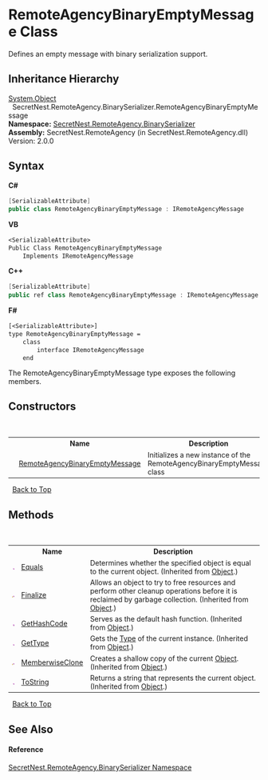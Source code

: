 # RemoteAgencyBinaryEmptyMessage Class
 

Defines an empty message with binary serialization support.


## Inheritance Hierarchy
<a href="https://docs.microsoft.com/dotnet/api/system.object" target="_blank">System.Object</a><br />&nbsp;&nbsp;SecretNest.RemoteAgency.BinarySerializer.RemoteAgencyBinaryEmptyMessage<br />
**Namespace:**&nbsp;<a href="N_SecretNest_RemoteAgency_BinarySerializer">SecretNest.RemoteAgency.BinarySerializer</a><br />**Assembly:**&nbsp;SecretNest.RemoteAgency (in SecretNest.RemoteAgency.dll) Version: 2.0.0

## Syntax

**C#**<br />
``` C#
[SerializableAttribute]
public class RemoteAgencyBinaryEmptyMessage : IRemoteAgencyMessage
```

**VB**<br />
``` VB
<SerializableAttribute>
Public Class RemoteAgencyBinaryEmptyMessage
	Implements IRemoteAgencyMessage
```

**C++**<br />
``` C++
[SerializableAttribute]
public ref class RemoteAgencyBinaryEmptyMessage : IRemoteAgencyMessage
```

**F#**<br />
``` F#
[<SerializableAttribute>]
type RemoteAgencyBinaryEmptyMessage =  
    class
        interface IRemoteAgencyMessage
    end
```

The RemoteAgencyBinaryEmptyMessage type exposes the following members.


## Constructors
&nbsp;<table><tr><th></th><th>Name</th><th>Description</th></tr><tr><td>![Public method](media/pubmethod.gif "Public method")</td><td><a href="M_SecretNest_RemoteAgency_BinarySerializer_RemoteAgencyBinaryEmptyMessage__ctor">RemoteAgencyBinaryEmptyMessage</a></td><td>
Initializes a new instance of the RemoteAgencyBinaryEmptyMessage class</td></tr></table>&nbsp;
<a href="#remoteagencybinaryemptymessage-class">Back to Top</a>

## Methods
&nbsp;<table><tr><th></th><th>Name</th><th>Description</th></tr><tr><td>![Public method](media/pubmethod.gif "Public method")</td><td><a href="https://docs.microsoft.com/dotnet/api/system.object.equals#System_Object_Equals_System_Object_" target="_blank">Equals</a></td><td>
Determines whether the specified object is equal to the current object.
 (Inherited from <a href="https://docs.microsoft.com/dotnet/api/system.object" target="_blank">Object</a>.)</td></tr><tr><td>![Protected method](media/protmethod.gif "Protected method")</td><td><a href="https://docs.microsoft.com/dotnet/api/system.object.finalize#System_Object_Finalize" target="_blank">Finalize</a></td><td>
Allows an object to try to free resources and perform other cleanup operations before it is reclaimed by garbage collection.
 (Inherited from <a href="https://docs.microsoft.com/dotnet/api/system.object" target="_blank">Object</a>.)</td></tr><tr><td>![Public method](media/pubmethod.gif "Public method")</td><td><a href="https://docs.microsoft.com/dotnet/api/system.object.gethashcode#System_Object_GetHashCode" target="_blank">GetHashCode</a></td><td>
Serves as the default hash function.
 (Inherited from <a href="https://docs.microsoft.com/dotnet/api/system.object" target="_blank">Object</a>.)</td></tr><tr><td>![Public method](media/pubmethod.gif "Public method")</td><td><a href="https://docs.microsoft.com/dotnet/api/system.object.gettype#System_Object_GetType" target="_blank">GetType</a></td><td>
Gets the <a href="https://docs.microsoft.com/dotnet/api/system.type" target="_blank">Type</a> of the current instance.
 (Inherited from <a href="https://docs.microsoft.com/dotnet/api/system.object" target="_blank">Object</a>.)</td></tr><tr><td>![Protected method](media/protmethod.gif "Protected method")</td><td><a href="https://docs.microsoft.com/dotnet/api/system.object.memberwiseclone#System_Object_MemberwiseClone" target="_blank">MemberwiseClone</a></td><td>
Creates a shallow copy of the current <a href="https://docs.microsoft.com/dotnet/api/system.object" target="_blank">Object</a>.
 (Inherited from <a href="https://docs.microsoft.com/dotnet/api/system.object" target="_blank">Object</a>.)</td></tr><tr><td>![Public method](media/pubmethod.gif "Public method")</td><td><a href="https://docs.microsoft.com/dotnet/api/system.object.tostring#System_Object_ToString" target="_blank">ToString</a></td><td>
Returns a string that represents the current object.
 (Inherited from <a href="https://docs.microsoft.com/dotnet/api/system.object" target="_blank">Object</a>.)</td></tr></table>&nbsp;
<a href="#remoteagencybinaryemptymessage-class">Back to Top</a>

## See Also


#### Reference
<a href="N_SecretNest_RemoteAgency_BinarySerializer">SecretNest.RemoteAgency.BinarySerializer Namespace</a><br />
